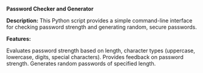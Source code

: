 **Password Checker and Generator**

**Description:**
This Python script provides a simple command-line interface for checking password strength and generating random, secure passwords.

**Features:**

Evaluates password strength based on length, character types (uppercase, lowercase, digits, special characters).
Provides feedback on password strength.
Generates random passwords of specified length.

